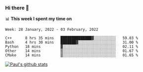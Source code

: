 ### Hi there 👋

📊 **This week I spent my time on**
<!--START_SECTION:waka-->
```text
Week: 28 January, 2022 - 03 February, 2022

C++      8 hrs 35 mins   ██████████████▓░░░░░░░░░░   59.03 % 
Bash     4 hrs 30 mins   ███████▓░░░░░░░░░░░░░░░░░   31.00 % 
Python   18 mins         ▓░░░░░░░░░░░░░░░░░░░░░░░░   02.11 % 
Other    14 mins         ▒░░░░░░░░░░░░░░░░░░░░░░░░   01.67 % 
CMake    14 mins         ▒░░░░░░░░░░░░░░░░░░░░░░░░   01.65 % 
```
<!--END_SECTION:waka-->


[![Paul's github stats](https://github-readme-stats.vercel.app/api?username=mickeyouyou&theme=dracula&show_icons=true)](https://github.com/anuraghazra/github-readme-stats)
